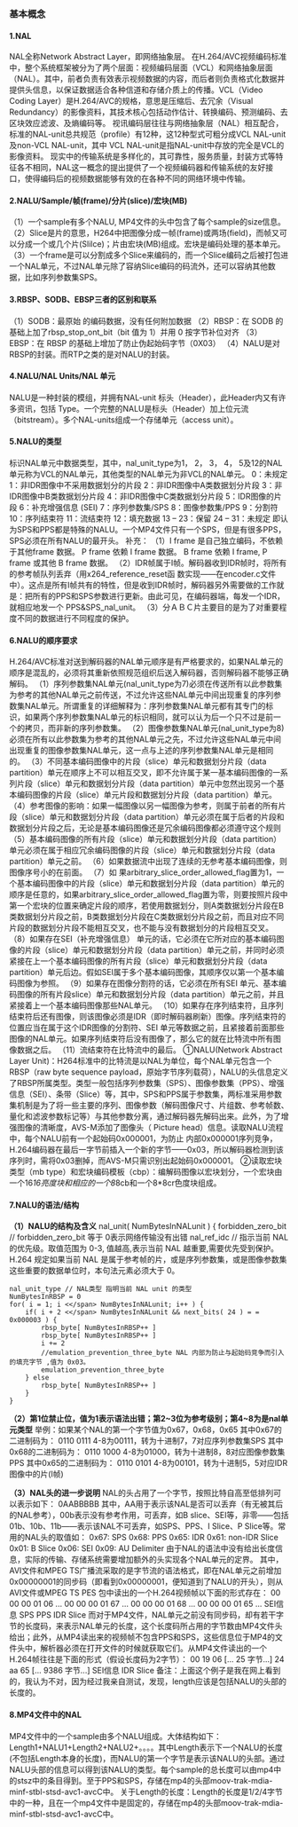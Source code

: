 ### 基本概念

#### 1.NAL

NAL全称Network Abstract Layer，即网络抽象层。
在H.264/AVC视频编码标准中，整个系统框架被分为了两个层面：视频编码层面（VCL）和网络抽象层面（NAL）。其中，前者负责有效表示视频数据的内容，而后者则负责格式化数据并提供头信息，以保证数据适合各种信道和存储介质上的传播。VCL（Video Coding Layer）是H.264/AVC的规格，意思是压缩后、去冗余（Visual Redundancy）的影像资料，其技术核心包括动作估计、转换编码、预测编码、去区块效应滤波、及熵编码等。
视讯编码层往往与网络抽象层（NAL）相互配合，标准的NAL-unit总共规范（profile）有12种，这12种型式可粗分成VCL NAL-unit及non-VCL NAL-unit，其中 VCL NAL-unit是指NAL-unit中存放的完全是VCL的影像资料。
现实中的传输系统是多样化的，其可靠性，服务质量，封装方式等特征各不相同，NAL这一概念的提出提供了一个视频编码器和传输系统的友好接口，使得编码后的视频数据能够有效的在各种不同的网络环境中传输。

#### 2.NALU/Sample/帧(frame)/分片(slice)/宏块(MB)

（1）一个sample有多个NALU, MP4文件的头中包含了每个sample的size信息。
（2）Slice是片的意思，H264中把图像分成一帧(frame)或两场(field)，而帧又可以分成一个或几个片(Slilce)；片由宏块(MB)组成。宏块是编码处理的基本单元。
（3）一个frame是可以分割成多个Slice来编码的，而一个Slice编码之后被打包进一个NAL单元，不过NAL单元除了容纳Slice编码的码流外，还可以容纳其他数据，比如序列参数集SPS。

#### 3.RBSP、SODB、EBSP三者的区别和联系

（1）SODB：最原始 的编码数据，没有任何附加数据
（2）RBSP：在 SODB 的基础上加了rbsp_stop_ont_bit（bit 值为 1）并用 0 按字节补位对齐
（3）EBSP：在 RBSP 的基础上增加了防止伪起始码字节（0X03）
（4）NALU是对RBSP的封装。而RTP之类的是对NALU的封装。

#### 4.NALU/NAL Units/NAL 单元

NALU是一种封装的模组，并拥有NAL-unit 标头（Header），此Header内又有许多资讯，包括 Type。一个完整的NALU是标头（Header）加上位元流（bitstream）。多个NAL-units组成一个存储单元（access unit）。

#### 5.NALU的类型

标识NAL单元中数据类型，其中，nal_unit_type为1， 2， 3， 4， 5及12的NAL单元称为VCL的NAL单元，其他类型的NAL单元为非VCL的NAL单元。
0：未规定
1：非IDR图像中不采用数据划分的片段
2：非IDR图像中A类数据划分片段
3：非IDR图像中B类数据划分片段
4：非IDR图像中C类数据划分片段
5：IDR图像的片段
6：补充增强信息 (SEI)
7：序列参数集/SPS
8：图像参数集/PPS
9：分割符
10：序列结束符
11：流结束符
12：填充数据
13 – 23：保留
24 – 31：未规定
即认为SPS和PPS都是特殊的NALU。一个MP4文件只有一个SPS，但是有很多PPS，SPS必须在所有NALU的最开头。
补充：
（1）I frame 是自己独立编码，不依赖于其他frame 数据。
P frame 依赖 I frame 数据。
B frame 依赖 I frame, P frame 或其他 B frame 数据。
（2）IDR帧属于I帧。解码器收到IDR帧时，将所有的参考帧队列丢弃（用x264_reference_reset函 数实现——在encoder.c文件 中）。这点是所有I帧共有的特性，但是收到IDR帧时，解码器另外需要做的工作就是：把所有的PPS和SPS参数进行更新。由此可见，在编码器端，每发一个IDR，就相应地发一个 PPS&SPS_nal_unit。
（3）分ＡＢＣ片主要目的是为了对重要程度不同的数据进行不同程度的保护。

#### 6.NALU的顺序要求

H.264/AVC标准对送到解码器的NAL单元顺序是有严格要求的，如果NAL单元的顺序是混乱的，必须将其重新依照规范组织后送入解码器，否则解码器不能够正确解码。
（1）序列参数集NAL单元(nal_unit_type为7)必须在传送所有以此参数集为参考的其他NAL单元之前传送，不过允许这些NAL单元中间出现重复的序列参数集NAL单元。所谓重复的详细解释为：序列参数集NAL单元都有其专门的标识，如果两个序列参数集NAL单元的标识相同，就可以认为后一个只不过是前一个的拷贝，而非新的序列参数集。
（2）图像参数集NAL单元(nal_unit_type为8)必须在所有以此参数集为参考的其他NAL单元之先，不过允许这些NAL单元中间出现重复的图像参数集NAL单元，这一点与上述的序列参数集NAL单元是相同的。
（3）不同基本编码图像中的片段（slice）单元和数据划分片段（data partition）单元在顺序上不可以相互交叉，即不允许属于某一基本编码图像的一系列片段（slice）单元和数据划分片段（data partition）单元中忽然出现另一个基本编码图像的片段（slice）单元片段和数据划分片段（data partition）单元。
（4）参考图像的影响：如果一幅图像以另一幅图像为参考，则属于前者的所有片段（slice）单元和数据划分片段（data partition）单元必须在属于后者的片段和数据划分片段之后，无论是基本编码图像还是冗余编码图像都必须遵守这个规则
（5）基本编码图像的所有片段（slice）单元和数据划分片段（data partition）单元必须在属于相应冗余编码图像的片段（slice）单元和数据划分片段（data partition）单元之前。
（6）如果数据流中出现了连续的无参考基本编码图像，则图像序号小的在前面。
（7）如 果arbitrary_slice_order_allowed_flag置为1，一个基本编码图像中的片段（slice）单元和数据划分片段（data partition）单元的顺序是任意的，如果arbitrary_slice_order_allowed_flag置为零，则要按照片段中第一个宏块的位置来确定片段的顺序，若使用数据划分，则A类数据划分片段在B类数据划分片段之前，B类数据划分片段在C类数据划分片段之前，而且对应不同片段的数据划分片段不能相互交叉，也不能与没有数据划分的片段相互交叉。
（8）如果存在SEI（补充增强信息） 单元的话，它必须在它所对应的基本编码图像的片段（slice）单元和数据划分片段（data partition）单元之前，并同时必须紧接在上一个基本编码图像的所有片段（slice）单元和数据划分片段（data partition）单元后边。假如SEI属于多个基本编码图像，其顺序仅以第一个基本编码图像为参照。
（9）如果存在图像分割符的话，它必须在所有SEI 单元、基本编码图像的所有片段slice）单元和数据划分片段（data partition）单元之前，并且紧接着上一个基本编码图像那些NAL单元。
（10）如果存在序列结束符，且序列结束符后还有图像，则该图像必须是IDR（即时解码器刷新）图像。序列结束符的位置应当在属于这个IDR图像的分割符、SEI 单元等数据之前，且紧接着前面那些图像的NAL单元。如果序列结束符后没有图像了，那么它的就在比特流中所有图像数据之后。
（11）流结束符在比特流中的最后。
①NALU(Network Abstract Layer Unit)：H264标准中的比特流是以NAL为单位，每个NAL单元包含一个RBSP（raw byte sequence payload，原始字节序列载荷），NALU的头信息定义了RBSP所属类型。类型一般包括序列参数集（SPS）、图像参数集（PPS）、增强信息（SEI）、条带（Slice）等，其中，SPS和PPS属于参数集，两标准采用参数集机制是为了将一些主要的序列、图像参数（解码图像尺寸、片组数、参考帧数、量化和滤波参数标记等）与其他参数分离，通过解码器先解码出来。此外，为了增强图像的清晰度，AVS-M添加了图像头（ Picture head）信息。读取NALU流程中，每个NALU前有一个起始码0x000001，为防止 内部0x000001序列竞争，H.264编码器在最后一字节前插入一个新的字节——0x03，所以解码器检测到该序列时，需将0x03删掉，而AVS-M只需识别出起始码0x000001。
②读取宏块类型（mb type）和宏块编码模板（cbp）：编解码图像以宏块划分，一个宏块由一个16*16亮度块和相应的一个8*8cb和一个8*8cr色度块组成。

#### 7.NALU的语法/结构

**（1）NALU的结构及含义**
nal_unit( NumBytesInNALunit ) {
forbidden_zero_bit // forbidden_zero_bit 等于 0表示网络传输没有出错
nal_ref_idc // 指示当前 NAL 的优先级。取值范围为 0-3, 值越高,表示当前 NAL 越重要,需要优先受到保护。H.264 规定如果当前 NAL 是属于参考帧的片，或是序列参数集，或是图像参数集这些重要的数据单位时，本句法元素必须大于 0。

```
nal_unit_type // NAL类型 指明当前 NAL unit 的类型
NumBytesInRBSP = 0
for( i = 1; i <</span> NumBytesInNALunit; i++ ) {
	if( i + 2 <</span> NumBytesInNALunit && next_bits( 24 ) = = 0x000003 ) {
		rbsp_byte[ NumBytesInRBSP++ ]
		rbsp_byte[ NumBytesInRBSP++ ]
		i += 2
		//emulation_prevention_three_byte NAL 内部为防止与起始码竞争而引入的填充字节 ,值为 0x03。
		emulation_prevention_three_byte
	} else
		rbsp_byte[ NumBytesInRBSP++ ]
	}
}
```

**（2）第1位禁止位，值为1表示语法出错；第2~3位为参考级别；第4~8为是nal单元类型**
举例：如果某个NAL的第一个字节值为0x67，0x68，0x65
其中0x67的二进制码为：
	0110 0111
4-8为00111，转为十进制7，7对应序列参数集SPS
其中0x68的二进制码为：
	0110 1000
4-8为01000，转为十进制8，8对应图像参数集PPS
其中0x65的二进制码为：
	0110 0101
4-8为00101，转为十进制5，5对应IDR图像中的片(I帧)

**（3）NAL头的进一步说明**
NAL的头占用了一个字节，按照比特自高至低排列可以表示如下：
	0AABBBBB
其中，AA用于表示该NAL是否可以丢弃（有无被其后的NAL参考），00b表示没有参考作用，可丢弃，如B slice、SEI等，非零——包括01b、10b、11b——表示该NAL不可丢弃，如SPS、PPS、I Slice、P Slice等。常用的NAL头的取值如：
0x67: SPS
0x68: PPS
0x65: IDR
0x61: non-IDR Slice
0x01: B Slice
0x06: SEI
0x09: AU Delimiter
由于NAL的语法中没有给出长度信息，实际的传输、存储系统需要增加额外的头实现各个NAL单元的定界。
其中，AVI文件和MPEG TS广播流采取的是字节流的语法格式，即在NAL单元之前增加0x00000001的同步码（即看到0x00000001，便知道到了NALU的开头），则从AVI文件或MPEG TS PES 包中读出的一个H.264视频帧以下面的形式存在：
00 00 00 01 06 ... 00 00 00 01 67 ... 00 00 00 01 68 ... 00 00 00 01 65 ...
SEI信息 SPS PPS IDR Slice
而对于MP4文件，NAL单元之前没有同步码，却有若干字节的长度码，来表示NAL单元的长度，这个长度码所占用的字节数由MP4文件头给出；此外，从MP4读出来的视频帧不包含PPS和SPS，这些信息位于MP4的文件头中，解析器必须在打开文件的时候就获取它们。从MP4文件读出的一个H.264帧往往是下面的形式（假设长度码为2字节）：
00 19 06 [... 25 字节...] 24 aa 65 [... 9386 字节...]
SEI信息 IDR Slice
备注：上面这个例子是我在网上看到的，我认为不对，因为经过我亲自测试，发现，length应该是包括NALU的头部的长度的。

#### 8.MP4文件中的NAL

MP4文件中的一个sample由多个NALU组成。大体结构如下：Length1+NALU1+Length2+NALU2+。。。。其中Length表示下一个NALU的长度(不包括Length本身的长度)，而NALU的第一个字节是表示该NALU的头部。通过NALU头部的信息可以得到该NALU的类型。每个sample的总长度可以由mp4中的stsz中的条目得到。至于PPS和SPS，存储在mp4的头部moov-trak-mdia-minf-stbl-stsd-avc1-avcC中。
关于Length的长度：Length的长度是1/2/4字节中的一种，且在一个mp4文件中是固定的，存储在mp4的头部moov-trak-mdia-minf-stbl-stsd-avc1-avcC中。